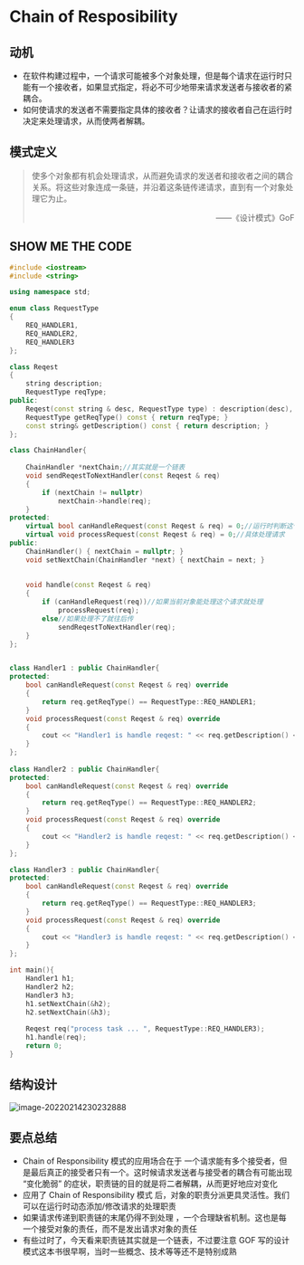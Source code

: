 # Chain of Resposibility

## 动机

- 在软件构建过程中，一个请求可能被多个对象处理，但是每个请求在运行时只能有一个接收者，如果显式指定，将必不可少地带来请求发送者与接收者的紧耦合。
- 如何使请求的发送者不需要指定具体的接收者？让请求的接收者自己在运行时决定来处理请求，从而使两者解耦。

## 模式定义

> 使多个对象都有机会处理请求，从而避免请求的发送者和接收者之间的耦合关系。将这些对象连成一条链，并沿着这条链传递请求，直到有一个对象处理它为止。 
>
> <p align="right">——《设计模式》GoF</p>





## SHOW ME THE CODE

```cpp
#include <iostream>
#include <string>

using namespace std;

enum class RequestType
{
    REQ_HANDLER1,
    REQ_HANDLER2,
    REQ_HANDLER3
};

class Reqest
{
    string description;
    RequestType reqType;
public:
    Reqest(const string & desc, RequestType type) : description(desc), reqType(type) {}
    RequestType getReqType() const { return reqType; }
    const string& getDescription() const { return description; }
};

class ChainHandler{
    
    ChainHandler *nextChain;//其实就是一个链表
    void sendReqestToNextHandler(const Reqest & req)
    {
        if (nextChain != nullptr)
            nextChain->handle(req);
    }
protected:
    virtual bool canHandleRequest(const Reqest & req) = 0;//运行时判断这个请求能不能处理
    virtual void processRequest(const Reqest & req) = 0;//具体处理请求
public:
    ChainHandler() { nextChain = nullptr; }
    void setNextChain(ChainHandler *next) { nextChain = next; }
    
   
    void handle(const Reqest & req)
    {
        if (canHandleRequest(req))//如果当前对象能处理这个请求就处理
            processRequest(req);
        else//如果处理不了就往后传
            sendReqestToNextHandler(req);
    }
};


class Handler1 : public ChainHandler{
protected:
    bool canHandleRequest(const Reqest & req) override
    {
        return req.getReqType() == RequestType::REQ_HANDLER1;
    }
    void processRequest(const Reqest & req) override
    {
        cout << "Handler1 is handle reqest: " << req.getDescription() << endl;
    }
};
        
class Handler2 : public ChainHandler{
protected:
    bool canHandleRequest(const Reqest & req) override
    {
        return req.getReqType() == RequestType::REQ_HANDLER2;
    }
    void processRequest(const Reqest & req) override
    {
        cout << "Handler2 is handle reqest: " << req.getDescription() << endl;
    }
};

class Handler3 : public ChainHandler{
protected:
    bool canHandleRequest(const Reqest & req) override
    {
        return req.getReqType() == RequestType::REQ_HANDLER3;
    }
    void processRequest(const Reqest & req) override
    {
        cout << "Handler3 is handle reqest: " << req.getDescription() << endl;
    }
};

int main(){
    Handler1 h1;
    Handler2 h2;
    Handler3 h3;
    h1.setNextChain(&h2);
    h2.setNextChain(&h3);
    
    Reqest req("process task ... ", RequestType::REQ_HANDLER3);
    h1.handle(req);
    return 0;
}
```



## 结构设计

![image-20220214230232888](https://s2.loli.net/2022/02/14/3MwRZyQXLpaYI8S.png)

## 要点总结

* Chain of Responsibility 模式的应用场合在于 一个请求能有多个接受者，但是最后真正的接受者只有一个。这时候请求发送者与接受者的耦合有可能出现 “变化脆弱” 的症状，职责链的目的就是将二者解耦，从而更好地应对变化
* 应用了 Chain of Responsibility 模式 后，对象的职责分派更具灵活性。我们可以在运行时动态添加/修改请求的处理职责
* 如果请求传递到职责链的末尾仍得不到处理 ，一个合理缺省机制。这也是每 一个接受对象的责任，而不是发出请求对象的责任
* 有些过时了，今天看来职责链其实就是一个链表，不过要注意 GOF 写的设计模式这本书很早啊，当时一些概念、技术等等还不是特别成熟